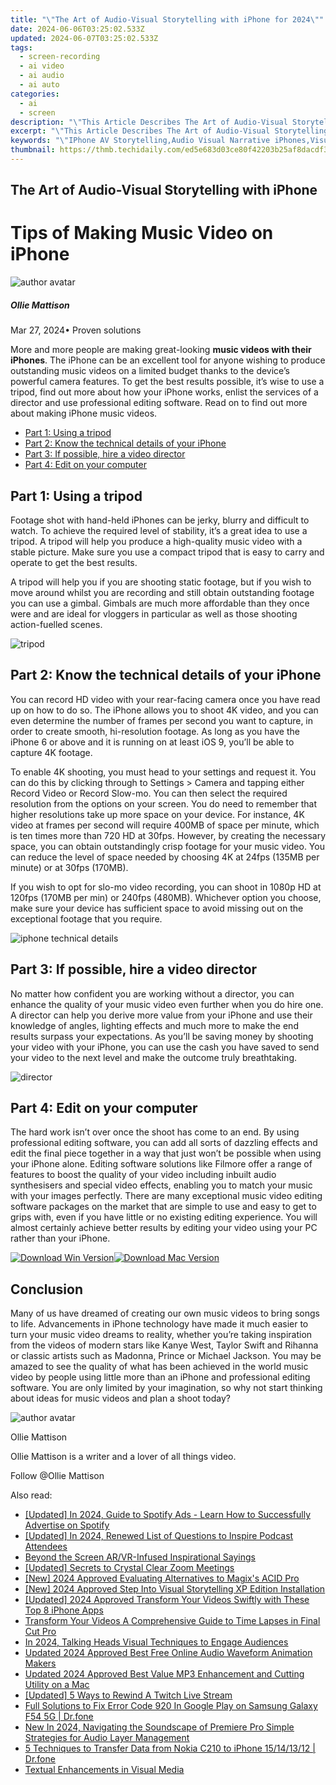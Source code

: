 ```yaml
---
title: "\"The Art of Audio-Visual Storytelling with iPhone for 2024\""
date: 2024-06-06T03:25:02.533Z
updated: 2024-06-07T03:25:02.533Z
tags: 
  - screen-recording
  - ai video
  - ai audio
  - ai auto
categories: 
  - ai
  - screen
description: "\"This Article Describes The Art of Audio-Visual Storytelling with iPhone for 2024\""
excerpt: "\"This Article Describes The Art of Audio-Visual Storytelling with iPhone for 2024\""
keywords: "\"IPhone AV Storytelling,Audio Visual Narrative iPhones,Visual Storytelling iPhone,Audio Storytelling iPhone,Storytelling with iPhone Video,Mobile Audio-Visual Tales,IPhone Audio-Visual Art\""
thumbnail: https://thmb.techidaily.com/ed5e683d03ce80f42203b25af8dacdf35686ccffebc444bf15a8e9ff929bc0bb.jpg
---
```


## The Art of Audio-Visual Storytelling with iPhone

# Tips of Making Music Video on iPhone

![author avatar](https://images.wondershare.com/filmora/article-images/ollie-mattison.jpg)

##### Ollie Mattison

 Mar 27, 2024• Proven solutions

 More and more people are making great-looking **music videos with their iPhones**. The iPhone can be an excellent tool for anyone wishing to produce outstanding music videos on a limited budget thanks to the device’s powerful camera features. To get the best results possible, it’s wise to use a tripod, find out more about how your iPhone works, enlist the services of a director and use professional editing software. Read on to find out more about making iPhone music videos.

* [Part 1: Using a tripod](#part1)
* [Part 2: Know the technical details of your iPhone](#part2)
* [Part 3: If possible, hire a video director](#part3)
* [Part 4: Edit on your computer](#part4)

## Part 1: Using a tripod

 Footage shot with hand-held iPhones can be jerky, blurry and difficult to watch. To achieve the required level of stability, it’s a great idea to use a tripod. A tripod will help you produce a high-quality music video with a stable picture. Make sure you use a compact tripod that is easy to carry and operate to get the best results.

 A tripod will help you if you are shooting static footage, but if you wish to move around whilst you are recording and still obtain outstanding footage you can use a gimbal. Gimbals are much more affordable than they once were and are ideal for vloggers in particular as well as those shooting action-fuelled scenes.

![tripod](https://images.wondershare.com/filmora/article-images/jellyfish-metal-spring-tripod.jpg)

## Part 2: Know the technical details of your iPhone

 You can record HD video with your rear-facing camera once you have read up on how to do so. The iPhone allows you to shoot 4K video, and you can even determine the number of frames per second you want to capture, in order to create smooth, hi-resolution footage. As long as you have the iPhone 6 or above and it is running on at least iOS 9, you’ll be able to capture 4K footage.

 To enable 4K shooting, you must head to your settings and request it. You can do this by clicking through to Settings > Camera and tapping either Record Video or Record Slow-mo. You can then select the required resolution from the options on your screen. You do need to remember that higher resolutions take up more space on your device. For instance, 4K video at frames per second will require 400MB of space per minute, which is ten times more than 720 HD at 30fps. However, by creating the necessary space, you can obtain outstandingly crisp footage for your music video. You can reduce the level of space needed by choosing 4K at 24fps (135MB per minute) or at 30fps (170MB).

 If you wish to opt for slo-mo video recording, you can shoot in 1080p HD at 120fps (170MB per min) or 240fps (480MB). Whichever option you choose, make sure your device has sufficient space to avoid missing out on the exceptional footage that you require.

![iphone technical details](https://images.wondershare.com/filmora/article-images/Shooting-iPhone.jpg)

## Part 3: If possible, hire a video director

 No matter how confident you are working without a director, you can enhance the quality of your music video even further when you do hire one. A director can help you derive more value from your iPhone and use their knowledge of angles, lighting effects and much more to make the end results surpass your expectations. As you’ll be saving money by shooting your video with your iPhone, you can use the cash you have saved to send your video to the next level and make the outcome truly breathtaking.

![director](https://images.wondershare.com/filmora/article-images/director.jpg)

## Part 4: Edit on your computer

 The hard work isn’t over once the shoot has come to an end. By using professional editing software, you can add all sorts of dazzling effects and edit the final piece together in a way that just won’t be possible when using your iPhone alone. Editing software solutions like Filmore offer a range of features to boost the quality of your video including inbuilt audio synthesisers and special video effects, enabling you to match your music with your images perfectly. There are many exceptional music video editing software packages on the market that are simple to use and easy to get to grips with, even if you have little or no existing editing experience. You will almost certainly achieve better results by editing your video using your PC rather than your iPhone.

[![Download Win Version](https://images.wondershare.com/filmora/guide/download-btn-win.jpg)](https://tools.techidaily.com/wondershare/filmora/download/)[![Download Mac Version](https://images.wondershare.com/filmora/guide/download-btn-mac.jpg)](https://tools.techidaily.com/wondershare/filmora/download/)

## Conclusion

 Many of us have dreamed of creating our own music videos to bring songs to life. Advancements in iPhone technology have made it much easier to turn your music video dreams to reality, whether you’re taking inspiration from the videos of modern stars like Kanye West, Taylor Swift and Rihanna or classic artists such as Madonna, Prince or Michael Jackson. You may be amazed to see the quality of what has been achieved in the world music video by people using little more than an iPhone and professional editing software. You are only limited by your imagination, so why not start thinking about ideas for music videos and plan a shoot today?

![author avatar](https://images.wondershare.com/filmora/article-images/ollie-mattison.jpg)

Ollie Mattison

Ollie Mattison is a writer and a lover of all things video.

Follow @Ollie Mattison


<ins class="adsbygoogle"
     style="display:block"
     data-ad-format="autorelaxed"
     data-ad-client="ca-pub-7571918770474297"
     data-ad-slot="1223367746"></ins>



<ins class="adsbygoogle"
     style="display:block"
     data-ad-client="ca-pub-7571918770474297"
     data-ad-slot="8358498916"
     data-ad-format="auto"
     data-full-width-responsive="true"></ins>


<span class="atpl-alsoreadstyle">Also read:</span>
<div><ul>
<li><a href="https://vp-tips.techidaily.com/updated-in-2024-guide-to-spotify-ads-learn-how-to-successfully-advertise-on-spotify/"><u>[Updated] In 2024, Guide to Spotify Ads - Learn How to Successfully Advertise on Spotify</u></a></li>
<li><a href="https://vp-tips.techidaily.com/updated-in-2024-renewed-list-of-questions-to-inspire-podcast-attendees/"><u>[Updated] In 2024, Renewed List of Questions to Inspire Podcast Attendees</u></a></li>
<li><a href="https://vp-tips.techidaily.com/beyond-the-screen-arvr-infused-inspirational-sayings/"><u>Beyond the Screen  AR/VR-Infused Inspirational Sayings</u></a></li>
<li><a href="https://vp-tips.techidaily.com/updated-secrets-to-crystal-clear-zoom-meetings/"><u>[Updated] Secrets to Crystal Clear Zoom Meetings</u></a></li>
<li><a href="https://vp-tips.techidaily.com/new-2024-approved-evaluating-alternatives-to-magixs-acid-pro/"><u>[New] 2024 Approved  Evaluating Alternatives to Magix's ACID Pro</u></a></li>
<li><a href="https://vp-tips.techidaily.com/new-2024-approved-step-into-visual-storytelling-xp-edition-installation/"><u>[New] 2024 Approved  Step Into Visual Storytelling  XP Edition Installation</u></a></li>
<li><a href="https://vp-tips.techidaily.com/updated-2024-approved-transform-your-videos-swiftly-with-these-top-8-iphone-apps/"><u>[Updated] 2024 Approved  Transform Your Videos Swiftly with These Top 8 iPhone Apps</u></a></li>
<li><a href="https://ai-driven-video-production.techidaily.com/transform-your-videos-a-comprehensive-guide-to-time-lapses-in-final-cut-pro/"><u>Transform Your Videos A Comprehensive Guide to Time Lapses in Final Cut Pro</u></a></li>
<li><a href="https://youtube-help.techidaily.com/in-2024-talking-heads-visual-techniques-to-engage-audiences/"><u>In 2024, Talking Heads  Visual Techniques to Engage Audiences</u></a></li>
<li><a href="https://video-content-creator.techidaily.com/updated-2024-approved-best-free-online-audio-waveform-animation-makers/"><u>Updated 2024 Approved Best Free Online Audio Waveform Animation Makers</u></a></li>
<li><a href="https://audio-editing.techidaily.com/updated-2024-approved-best-value-mp3-enhancement-and-cutting-utility-on-a-mac/"><u>Updated 2024 Approved Best Value MP3 Enhancement and Cutting Utility on a Mac</u></a></li>
<li><a href="https://some-approaches.techidaily.com/updated-5-ways-to-rewind-a-twitch-live-stream/"><u>[Updated] 5 Ways to Rewind A Twitch Live Stream</u></a></li>
<li><a href="https://howto.techidaily.com/full-solutions-to-fix-error-code-920-in-google-play-on-samsung-galaxy-f54-5g-drfone-by-drfone-fix-android-problems-fix-android-problems/"><u>Full Solutions to Fix Error Code 920 In Google Play on Samsung Galaxy F54 5G | Dr.fone</u></a></li>
<li><a href="https://audio-editing.techidaily.com/new-in-2024-navigating-the-soundscape-of-premiere-pro-simple-strategies-for-audio-layer-management/"><u>New In 2024, Navigating the Soundscape of Premiere Pro Simple Strategies for Audio Layer Management</u></a></li>
<li><a href="https://blog-min.techidaily.com/5-techniques-to-transfer-data-from-nokia-c210-to-iphone-15141312-drfone-by-drfone-transfer-from-android-transfer-from-android/"><u>5 Techniques to Transfer Data from Nokia C210 to iPhone 15/14/13/12 | Dr.fone</u></a></li>
<li><a href="https://extra-resources.techidaily.com/textual-enhancements-in-visual-media/"><u>Textual Enhancements in Visual Media</u></a></li>
</ul></div>
